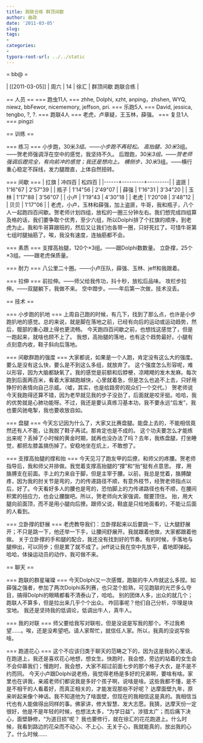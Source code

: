 ```yaml
---
title: 跑联合练 群顶间歇
author: 曲政
date: '2011-03-05'
slug: 
tags:
- 
categories:
- 
typora-root-url: ../../static
---
```


= bb@  =

| [[2011-03-05]] | 周六 | 14 | 徐汇 | 群顶间歇 跑联合练 |

== 人员 ==
=== 跑虫11人 ===
    zhhe, Dolphi, xzht, anping，zhshen, WYQ, niewz, bbFewor, nicememory, jeffson, pri. 
=== 乐跑5人 ===
    David, jessica, tengbo, ?, ?.
=== 跑联4人 ===
	老虎，卢章疑，王玉林，薛强。
=== 复旦1人===
	pingzi

== 训练 ==

=== 练习 ===
    小步跑，30米*3组。——小步跑不再轻松。
	高抬腿，30米*3组。——贺老师强调浮在空中的感觉，我坚持不久。
	后蹬跑，30米*3组。——贺老师强调后蹬完全，有向前冲的感觉；我还是想向上。
	横侧步，30米*3组。——横行重心稳定不踩线，发力腿蹬直，上体自然扭转。

=== 间歇 ===
    | 扛旗 | 冲四百  | 松四百  |
    |------+---------+---------|
    | 盗匪 | 1'16"67 | 2'57"39 |
    | 瓶子 | 1'14"56 | 2'49"07 |
    | 薛强 | 1'16"31 | 3'34"20 |
    | 玉林 | 1'17"88 | 3'56"07 |
    | 小卢 | 1'19"43 | 4'30"18 |
    | 老虎 | 1'20"08 | 3'48"12 |
    | 贝贝 | 1'17"06 |         |
	老虎，小卢，玉林和薛强，加上盗匪，牛哥，我和瓶子，八个人一起跑四百间歇。贺老师计划四组，放松的一圈三分钟左右。我们想完成四组算及格的话，我们要争取个优秀，至少六组，所以Dolphi排了个扛旗的顺序，到老虎为止。我和牛哥算跟班的，然后又让我们也各带一圈，只好死扛了。可惜牛哥第七组时腿抽筋了。唉，我没有速度，连抽筋都不会。	

=== 素质 ===
	支撑高抬腿，120个×3组。——跟Dolphi数数量。
	立卧撑，25个×3组。——跟老虎保质量。

=== 耐力 ===
	八公里二十圈。——小卢压队，薛强、玉林、jeff和我跟着。
	
=== 拉伸 ===
	前拉伸。——师父给我传功，抖十秒，放松后品味。
	攻栏步拉伸。——双腿躺下，我做不来。
	空中蹬步。——年后第一次做，技术没丢。

== 技术 ==

=== 小步跑的扒地 ===
	上周自己跑的时候，有几下，找到了那么点，也许是小步跑扒地的感觉。总的来说，就是脚在落地之前，已经有向后的运动或运动趋势，然后，髋部的重心跟上得也更流畅。
	今天跑四百间歇之前，也想找这感觉了，但是一跑起来，就啥也顾不上了。
	我想，高抬腿的落地，也有这个趋势最好。小腿有点刻意内收，鞋子斜向后落地。

=== 间歇群跑的强度 ===
	大家都说，如果是一个人跑，肯定没有这么大的强度。要么是没有这么快，要么是不到这么多组，就放弃了。
	这个强度怎么形容呢，难以形容，因为大脑都缺氧了。我的感觉是前额和后脖梗，凉飕飕的发木发麻。每次跑到后面两百米，看着大家越跑越快，心里就着急，但是怎么也追不上去，只好用狰狞的表情向自己示威。（嘘，其实，也是给路旁的观众们一个交代。）
	贺老师说今天我跑得还算不错，因为老早就见我的步子没劲了，后面就是咬牙挺。哈哈，我的优势就是心肺功能呀。不过，我还是要认真练习基本功，我不要永远“后发”，我也要风驰电掣，我也要收放自如。

=== 盘腿 ===
	今天忘记因为什么了，大家又比赛盘腿。能盘上去的，不能相信竟然还有人不能，让我脱了鞋子再试。那肯定也是不成的。
	这个功夫要怎么才能练出来呢？丢掉了小时候的黄金时期，就再也没办法了吗？去年，我练盘腿，打坐睡觉，都把左膝盖搞伤掉了。安稳地坐在炕上，不敢想了。

=== 支撑高抬腿的撑和抬 ===
	今天见习了跑友甲的后撩，和师父的疼腰。贺老师指导后，我和师父并排做。我觉着支撑高抬腿的“撑”和“抬”挺有点意思。
	撑，用胳膊支在前面。手上的力来自于脚，但是主宰于腰。以前，我总是觉着，胳膊酸疼，因为我的肘关节是弯的，力的传递路径不顺，有意外枝节，经贺老师指点以后，好了。今天看好多人的腰也是弯的，恐怕脚上的力传递路径也有不顺，在腰间积累的扭应力，也会让腰酸吧。所以，贺老师向大家强调，髋要顶住。
	抬，用大腿向前面顶，而不是用小腿向后撩。跟师父说，鞋底是只给地面看的，不能让后面的人看到。

=== 立卧撑的舒展 ===
	老虎教导我们：立卧撑起来以后要跳一下，让大腿舒展开；不只是跳一下，他还举一下手，让腰间舒展开。我就跟着他做，大家都跟着他做。
	关于立卧撑的手和腿的配合，我还没有找到好的节奏。有的时候，手落地与腿伸出，可以同步；但是累了就不成了。jeff说让我在空中先放平，着地即弹起。哈哈，体操运动员的动作，我可做不来。

== 聊天 ==

=== 跑联的群星璀璨 ===
	今天Dolphi又一次感慨，跑联的牛人咋就这么多捏。如薛强之强者，参加了两次Dolphi系列赛，也只混个脸熟，可见跑联的光芒多么夺目，搞得Dolphi的眼睛都看不清泰山了，哈哈。
	别的团体人多，出众的就几个；跑联人不算多，但是拉出来几乎个个出众。
	咋回事呢？他们自己分析，华理是块宝地。
	我还是坚持我的低调论，低调出牛人，真牛人。

=== 我的对联 ===
	师父要给我写对联啦，但是没说是写我的那个。不过我希望……。唉，还是没希望吧。请人家帮忙，就信任人家。所以，我真的没说写些啥。

=== 跑道花心 ===
	这个不应该归类于聊天的范畴之下的，因为这是我的心里话。
	在跑道上，我还是喜欢花心地想，想女生。快跑时，我会想，旁边的站着的女生会不会仰慕我们；慢跑时，我会想，大家不超过前面七步的那个格子大衣，是不是不约而同。
	今天小卢跟Dolphi说老杨，我觉得老杨是多好的兄弟啊，要啥有啥。家里也在讲我，亲戚老师们都说我是多好个孩子啊，说啥是啥。这些我都不懂，是不是不相干的人看着好，而真正相关的，才能发现那些不好呢？
	达摩面壁九年，原来听起来像个神话。我不知道他为了啥面壁，但现在的我相信这是真的。我相信当代也有人能做得出同样的事。佛家讲，修大智慧、发大志愿。我猜，达摩天份一定很好，他是不是年轻的时候，也想法太多，“为学日益”，涉猎太广；而后痛下决心，面壁静修，“为道日损”呢？
	我也要修行，就在徐汇的花花跑道上。什么时候，我看到路边的花朵而不动心、不上心、无关于心，我就能真的，放出我的心了。什么时候……